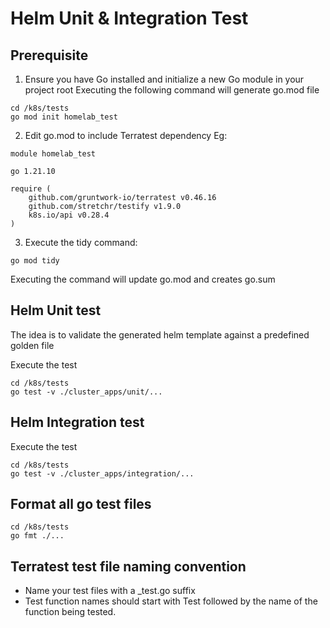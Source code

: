 # Helm Unit & Integration Test

## Prerequisite
1. Ensure you have Go installed and initialize a new Go module in your project root
Executing the following command will generate go.mod file
```
cd /k8s/tests
go mod init homelab_test
```
2. Edit go.mod to include Terratest dependency
Eg:
```
module homelab_test

go 1.21.10

require (
	github.com/gruntwork-io/terratest v0.46.16
	github.com/stretchr/testify v1.9.0
	k8s.io/api v0.28.4
)
```

3. Execute the tidy command:
```
go mod tidy
```
Executing the command will update go.mod and creates go.sum

## Helm Unit test
The idea is to validate the generated helm template against a predefined golden file

Execute the test
```
cd /k8s/tests
go test -v ./cluster_apps/unit/...
```

## Helm Integration test

Execute the test
```
cd /k8s/tests
go test -v ./cluster_apps/integration/...
```

## Format all go test files
```
cd /k8s/tests
go fmt ./...
```


## Terratest test file naming convention
* Name your test files with a _test.go suffix
* Test function names should start with Test followed by the name of the function being tested.

